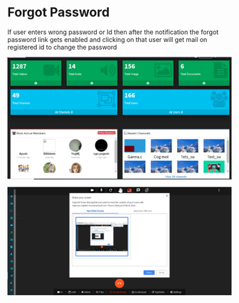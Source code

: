 # Forgot Password

If user enters wrong password or Id then after the notification the forgot password link gets enabled and clicking on that user will get mail on registered id to change the password

![](../.gitbook/assets/image%20%28207%29.png)

![](../.gitbook/assets/image%20%28219%29.png)






